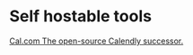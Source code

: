 # Self hostable tools

[Cal.com The open-source Calendly successor.](https://github.com/calcom/cal.com)
